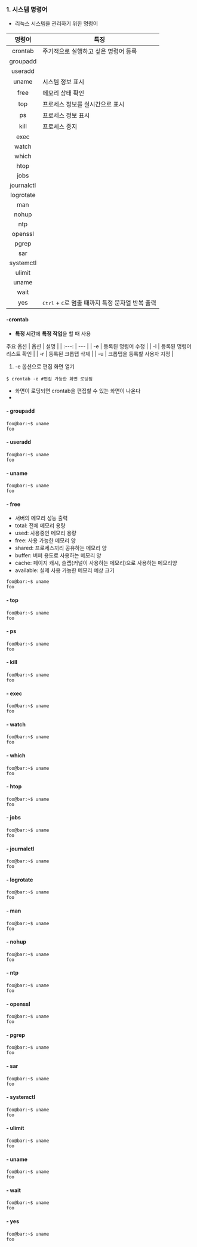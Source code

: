 ### 1. 시스템 명령어
- 리눅스 시스템을 관리하기 위한 명령어

| 명령어 | 특징 |
| :----: | ------------------------------------------- |
| crontab | 주기적으로 실행하고 싶은 명령어 등록 |
| groupadd |  |
| useradd |  |
| uname | 시스템 정보 표시 |
| free | 메모리 상태 확인 |
| top | 프로세스 정보를 실시간으로 표시 |
| ps | 프로세스 정보 표시 |
| kill | 프로세스 중지 |
| exec |  |
| watch |  |
| which |  |
| htop |  |
| jobs |  |
| journalctl |  |
| logrotate |  |
| man |  |
| nohup |  |
| ntp |  |
| openssl |  |
| pgrep |  |
| sar |  |
| systemctl |  |
| ulimit |  |
| uname |  |
| wait |  |
| yes | <kbd>Ctrl</kbd> + <kbd>C</kbd>로 멈출 때까지 특정 문자열 반복 출력 |

#### -crontab
- **특정 시간**에 **특정 작업**을 할 때 사용

주요 옵션
| 옵션 | 설명 |
| :---: | --- |
| -e | 등록된 명령어 수정 | 
| -l | 등록된 명령어 리스트 확인 | 
| -r | 등록된 크롭탭 삭제 | 
| -u | 크롭탭을 등록할 사용자 지정 | 

1. -e 옵션으로 편집 화면 열기
```console
$ crontab -e #편집 가능한 화면 로딩됨 
```
- 화면이 로딩되면 crontab을 편집할 수 있는 화면이 나온다
- 


#### - groupadd
<!-- uname소개<br>-->
```console
foo@bar:~$ uname
foo
```

#### - useradd
```console
foo@bar:~$ uname
foo
```

#### - uname
```console
foo@bar:~$ uname
foo
```


#### - free
- 서버의 메모리 성능 출력
- total: 전체 메모리 용량
- used: 사용중인 메모리 용량
- free: 사용 가능한 메모리 양
- shared: 프로세스끼리 공유하는 메모리 양
- buffer: 버퍼 용도로 사용하는 메모리 양
- cache: 페이지 캐시, 슬랩(커널이 사용하는 메모리)으로 사용하는 메모리양
- available: 실제 사용 가능한 메모리 예상 크기
<!-- https://kim-dragon.tistory.com/44 -->
```console
foo@bar:~$ uname
foo
```

#### - top
```console
foo@bar:~$ uname
foo
```

#### - ps
```console
foo@bar:~$ uname
foo
```

#### - kill
```console
foo@bar:~$ uname
foo
```

#### - exec
```console
foo@bar:~$ uname
foo
```


#### - watch
```console
foo@bar:~$ uname
foo
```


#### - which
```console
foo@bar:~$ uname
foo
```


#### - htop
```console
foo@bar:~$ uname
foo
```



#### - jobs
```console
foo@bar:~$ uname
foo
```

#### - journalctl
```console
foo@bar:~$ uname
foo
```

#### - logrotate
```console
foo@bar:~$ uname
foo
```

#### - man
```console
foo@bar:~$ uname
foo
```
#### - nohup
```console
foo@bar:~$ uname
foo
```

#### - ntp
```console
foo@bar:~$ uname
foo
```

#### - openssl
```console
foo@bar:~$ uname
foo
```


#### - pgrep
```console
foo@bar:~$ uname
foo
```

#### - sar
```console
foo@bar:~$ uname
foo
```

#### - systemctl
```console
foo@bar:~$ uname
foo
```
#### - ulimit
```console
foo@bar:~$ uname
foo
```

#### - uname
```console
foo@bar:~$ uname
foo
```

#### - wait
```console
foo@bar:~$ uname
foo
```


#### - yes
```console
foo@bar:~$ uname
foo
```




















































































